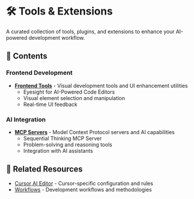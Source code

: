 # 🛠️ Tools & Extensions

A curated collection of tools, plugins, and extensions to enhance your AI-powered development workflow.

## 📁 Contents

### Frontend Development

- **[Frontend Tools](frontend-tools.md)** - Visual development tools and UI enhancement utilities
  - Eyesight for AI-Powered Code Editors
  - Visual element selection and manipulation
  - Real-time UI feedback

### AI Integration

- **[MCP Servers](mcp-servers.md)** - Model Context Protocol servers and AI capabilities
  - Sequential Thinking MCP Server
  - Problem-solving and reasoning tools
  - Integration with AI assistants

## 🔗 Related Resources

- [Cursor AI Editor](../cursor-ai-editor/) - Cursor-specific configuration and rules
- [Workflows](../workflows/) - Development workflows and methodologies
